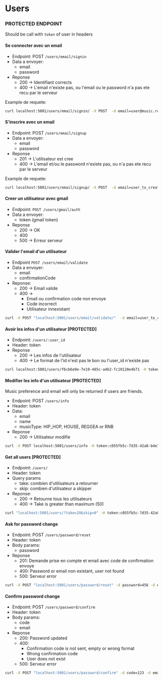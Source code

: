 # Users

### PROTECTED ENDPOINT

Should be call with `token` of user in headers

#### Se connecter avec un email

* Endpoint: POST `/users/email/signin`
* Data a envoyer:
    * email
    * password
* Reponse
    * 200 -> Identifiant corrects
    * 400 -> L'email n'existe pas, ou l'email ou le password n'a pas ete recu par le serveur

Example de requete:

```bash
curl localhost:5001/users/email/signin/ -X POST  -d email=user@music.room -d password=123
```

#### S'inscrire avec un email

* Endpoint: POST `/users/email/signup`
* Data a envoyer:
    * email
    * password
* Reponse
    * 201 -> L'utilisateur est cree
    * 400 -> L'email et/ou le password n'existe pas, ou n'a pas ete recu par le serveur

Example de requete:

```bash
curl localhost:5001/users/email/signup/ -X POST  -d email=user_to_create@music.room -d password=123
```

#### Creer un utilisateur avec gmail

* Endpoint: `POST /users/gmail/auth`
* Data a envoyer:
    * token (gmail token)
* Reponse
    * 200 -> OK
    * 400
    * 500 -> Erreur serveur

#### Valider l'email d'un utilisateur

* Endpoint `POST /users/email/validate`
* Data a envoyer:
    * email
    * confirmationCode
* Reponse:
    * 200 -> Email valide
    * 400 ->
        * Email ou confirmation code non envoye
        * Code incorrect
        * Utilisateur innexistant

```bash
curl -X POST "localhost:5001/users/email/validate/"  -d email=user_to_create@music.room -d confirmationCode=4242
```

#### Avoir les infos d'un utilisateur [PROTECTED]

* Endpoint: `/users/:user_id`
* Header: token
* Reponse
    * 200 -> Les infos de l'utilisateur
    * 400 -> Le format de l'id n'est pas le bon ou l'user_id n'existe pas


```bash
curl localhost:5001/users/f6cb6e9e-7e19-485c-a4b2-fc10128e4b71 -H token:c055fb5c-7d35-42a8-b4e7-a20a706d999b
```

#### Modifier les info d'un utilisateur [PROTECTED]

Music preference and email will only be returned if users are friends.

* Endpoint: POST `/users/info`
* Header: token
* Data:
    * email
    * name
    * musicType: HIP_HOP, HOUSE, REGGEA or RNB
* Reponse
  * 200 -> Utilisateur modifie

```bash
curl -X POST localhost:5001/users/info -H token:c055fb5c-7d35-42a8-b4e7-a20a706d999b -d email=test@email.com 
```


#### Get all users [PROTECTED]

* Endpoint: `/users/`
* Header: token
* Query params
    * take: combien d'utilisateurs a retourner
    * skip: combien d'utilisateur a skipper
* Reponse:
    * 200 -> Retourne tous les utilisateurs
    * 400 -> Take is greater than maximum (50)

```bash
curl "localhost:5001/users/?take=20&skip=0" -H token:c055fb5c-7d35-42a8-b4e7-a20a706d999b
```

#### Ask for password change

* Endpoint: POST `/users/password/reset`
* Header: token
* Body params:
    * password
* Reponse
    * 201: Demande prise en compte et email avec code de confirmation envoye
    * 400: Password or email non existant, user not found
    * 500: Serveur error

```bash
curl -X POST "localhost:5001/users/password/reset" -d password=456 -d email=user@music.room
```

#### Confirm password change

* Endpoint: POST `/users/password/confirm`
* Header: token
* Body params:
    * code
    * email
* Reponse
    * 200: Password updated
    * 400:
        * Confirmation code is not sent, empty or wrong format
        * Wrong confirmation code
        * User does not exist
    * 500: Serveur error

```bash
curl -X POST "localhost:5001/users/password/confirm" -d code=123 -d email=user@music.room
```
